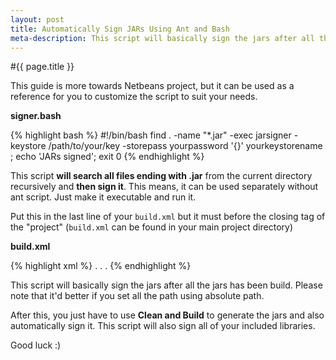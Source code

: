 ```yaml
---
layout: post
title: Automatically Sign JARs Using Ant and Bash
meta-description: This script will basically sign the jars after all the jars has been build.
---
```


#{{ page.title }}

This guide is more towards Netbeans project, but it can be used as a reference for you to customize the script to suit your needs.

**signer.bash**

{% highlight bash %}
#!/bin/bash
find . -name "*.jar" -exec jarsigner -keystore /path/to/your/key -storepass yourpassword '{}' yourkeystorename \;
echo 'JARs signed';
exit 0
{% endhighlight %}

This script **will search all files ending with .jar** from the current directory recursively and **then sign it**. This means, it can be used separately without ant script. Just make it executable and run it.

Put this in the last line of your `build.xml` but it must before the closing tag of the "project" (`build.xml` can be found in your main project directory)

**build.xml**

{% highlight xml %}
<project>
    .
    .
    .
    <target name="-post-jar">
        <exec dir="${dist.dir}" executable="/path/to/your/signer.bash" os="Linux" />
    </target>
</project>
{% endhighlight %}

This script will basically sign the jars after all the jars has been build. Please note that it'd better if you set all the path using absolute path.

After this, you just have to use **Clean and Build** to generate the jars and also automatically sign it. This script will also sign all of your included libraries. 

Good luck :)
